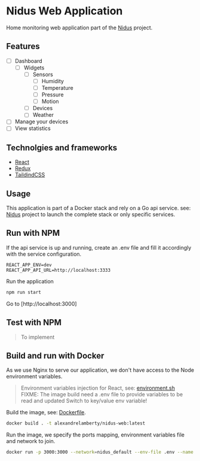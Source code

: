 # Nidus Web Application

Home monitoring web application part of the
[Nidus](https://github.com/alexandrelamberty/nidus) project.

## Features

- [ ] Dashboard
  - [ ] Widgets
    - [ ] Sensors
      - [ ] Humidity
      - [ ] Temperature
      - [ ] Pressure
      - [ ] Motion
    - [ ] Devices
    - [ ] Weather
- [ ] Manage your devices
- [ ] View statistics

## Technolgies and frameworks

- [React](https://reactjs.org/)
- [Redux](https://redux-toolkit.js.org/)
- [TaildindCSS](https://tailwindcss.com/)

## Usage

This application is part of a Docker stack and rely on a Go api service. see:
[Nidus](https://github.com/alexandrelamberty/nidus) project to launch the
complete stack or only specific services.

## Run with NPM

If the api service is up and running, create an .env file and fill it
accordingly with the service configuration.

```properties
REACT_APP_ENV=dev
REACT_APP_API_URL=http://localhost:3333
```

Run the application

```bash
npm run start
```

Go to [http://localhost:3000]

## Test with NPM

> To implement

## Build and run with Docker

As we use Nginx to serve our application, we don't have access to the Node
environment variables.
> Environment variables injection for React, see: [environment.sh](environment.sh) \
> FIXME: The image build need a .env file to provide variables to be read and updated
  Switch to key/value env variable!

Build the image, see: [Dockerfile](./Dockerfile).

```bash
docker build . -t alexandrelamberty/nidus-web:latest
```

Run the image, we specify the ports mapping, environment variables file and
network to join.

```bash
docker run -p 3000:3000 --network=nidus_default --env-file .env --name nidus-web -d alexandrelamberty/nidus-web:latest
```
